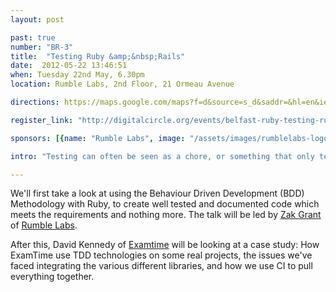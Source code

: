 ```yaml
---
layout: post

past: true
number: "BR-3"
title:  "Testing Ruby &amp;&nbsp;Rails"
date:  2012-05-22 13:46:51
when: Tuesday 22nd May, 6.30pm
location: Rumble Labs, 2nd Floor, 21 Ormeau Avenue

directions: https://maps.google.com/maps?f=d&source=s_d&saddr=&hl=en&ie=UTF8&layer=c&daddr=The+Rumble+Laboratory+%4054.59289,-5.929398

register_link: "http://digitalcircle.org/events/belfast-ruby-testing-ruby"

sponsors: [{name: "Rumble Labs", image: "/assets/images/rumblelabs-logo.png", link: "http://rumblelabs.com"}, {name: "Exam Time", image: "/assets/images/exam-time-logo.png", link: "http://examtime.com"}, {name: "Digital Circle", image: "/assets/images/digital-circle-logo.png", link: "http://digitalcircle.org/"} ]

intro: "Testing can often be seen as a chore, or something that only testers do. This is an opportunity to peer into the world of agile testing practices were tests become the driver for how you build your code and the code's documentation, while providing a fast feedback mechanism, helping to ensure that your last push didn't bork anything"

---
```


We'll first take a look at using the Behaviour Driven Development (BDD) Methodology with Ruby, to create well tested and documented code which meets the requirements and nothing more. The talk will be led by [Zak Grant](https://twitter.com/zakgrant) of [Rumble Labs](http://rumblelabs.com).

After this, David Kennedy of [Examtime](https://www.examtime.com/) will be looking at a case study: How ExamTime use TDD technologies on some real projects, the issues we've faced integrating the various different libraries, and how we use CI to pull everything together.